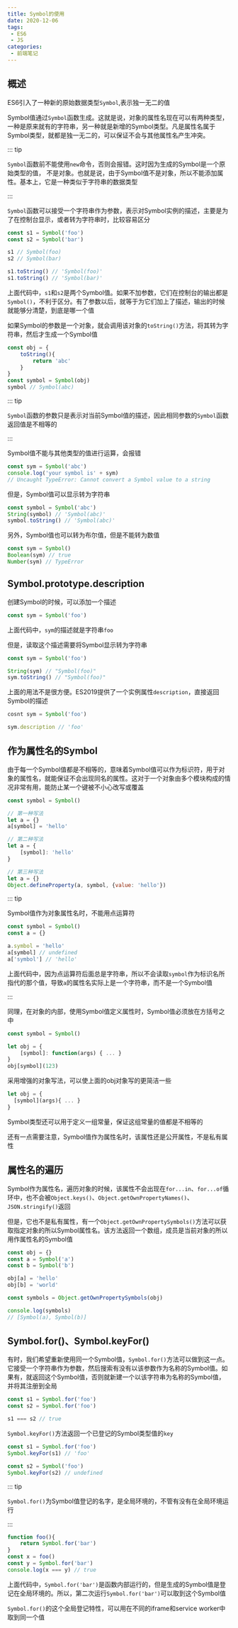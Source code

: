 ```yaml
---
title: Symbol的使用
date: 2020-12-06
tags:
 - ES6
 - JS
categories:
 - 前端笔记 
---
```


## 概述

ES6引入了一种新的原始数据类型`Symbol`,表示独一无二的值

Symbol值通过`Symbol`函数生成。这就是说，对象的属性名现在可以有两种类型，一种是原来就有的字符串，另一种就是新增的Symbol类型。凡是属性名属于Symbol类型，就都是独一无二的，可以保证不会与其他属性名产生冲突。

::: tip

`Symbol`函数前不能使用`new`命令，否则会报错。这时因为生成的Symbol是一个原始类型的值， 不是对象。也就是说，由于Symbol值不是对象，所以不能添加属性。基本上，它是一种类似于字符串的数据类型

:::

`Symbol`函数可以接受一个字符串作为参数，表示对Symbol实例的描述，主要是为了在控制台显示，或者转为字符串时，比较容易区分

```js 
const s1 = Symbol('foo')
const s2 = Symbol('bar')

s1 // Symbol(foo)
s2 // Symbol(bar)

s1.toString() // 'Symbol(foo)'
s1.toString() // 'Symbol(bar)'
```

上面代码中，`s1`和`s2`是两个Symbol值。如果不加参数，它们在控制台的输出都是`Symbol()`，不利于区分。有了参数以后，就等于为它们加上了描述，输出的时候就能够分清楚，到底是哪一个值

如果Symbol的参数是一个对象，就会调用该对象的`toString()`方法，将其转为字符串，然后才生成一个Symbol值

```js
const obj = {
    toString(){
        return 'abc'
    }
}
const symbol = Symbol(obj)
symbol // Symbol(abc)
```

::: tip

`Symbol`函数的参数只是表示对当前Symbol值的描述，因此相同参数的`Symbol`函数返回值是不相等的

:::

Symbol值不能与其他类型的值进行运算，会报错

```js
const sym = Symbol('abc')
console.log('your symbol is' + sym)
// Uncaught TypeError: Cannot convert a Symbol value to a string
```

但是，Symbol值可以显示转为字符串

```js
const symbol = Symbol('abc')
String(symbol) // 'Symbol(abc)'
symbol.toString() // 'Symbol(abc)'
```

另外，Symbol值也可以转为布尔值，但是不能转为数值

```js
const sym = Symbol()
Boolean(sym) // true
Number(sym) // TypeError
```

## Symbol.prototype.description

创建Symbol的时候，可以添加一个描述

```js
const sym = Symbol('foo')
```

上面代码中，`sym`的描述就是字符串`foo`

但是，读取这个描述需要将Symbol显示转为字符串

```js
const sym = Symbol('foo')

String(sym) // "Symbol(foo)"
sym.toString() // "Symbol(foo)"
```

上面的用法不是很方便。ES2019提供了一个实例属性`description`，直接返回Symbol的描述

```js
cosnt sym = Symbol('foo')

sym.description // 'foo'
```

## 作为属性名的Symbol

由于每一个Symbol值都是不相等的，意味着Symbol值可以作为标识符，用于对象的属性名，就能保证不会出现同名的属性。这对于一个对象由多个模块构成的情况非常有用，能防止某一个键被不小心改写或覆盖

```js
const symbol = Symbol()

// 第一种写法
let a = {}
a[symbol] = 'hello'

// 第二种写法
let a = {
    [symbol]: 'hello'
}

// 第三种写法
let a = {}
Object.defineProperty(a, symbol, {value: 'hello'})
```

::: tip

Symbol值作为对象属性名时，不能用点运算符

```js
const symbol = Symbol()
const a = {}

a.symbol = 'hello'
a[symbol] // undefined
a['symbol'] // 'hello'
```

上面代码中，因为点运算符后面总是字符串，所以不会读取`symbol`作为标识名所指代的那个值，导致`a`的属性名实际上是一个字符串，而不是一个Symbol值

:::

同理，在对象的内部，使用Symbol值定义属性时，Symbol值必须放在方括号之中

```js
const symbol = Symbol()

let obj = {
    [symbol]: function(args) { ... }
}
obj[symbol](123)
```

采用增强的对象写法，可以使上面的obj对象写的更简洁一些

```js
let obj = {
  [symbol](args){ ... }  
}
```

Symbol类型还可以用于定义一组常量，保证这组常量的值都是不相等的

还有一点需要注意，Symbol值作为属性名时，该属性还是公开属性，不是私有属性

## 属性名的遍历

Symbol作为属性名，遍历对象的时候，该属性不会出现在`for...in`、`for...of`循环中，也不会被`Object.keys()`、`Object.getOwnPropertyNames()`、`JSON.stringify()`返回

但是，它也不是私有属性，有一个`Object.getOwnPropertySymbols()`方法可以获取指定对象的所以Symbol属性名。该方法返回一个数组，成员是当前对象的所以用作属性名的Symbol值

```js
const obj = {}
const a = Symbol('a')
const b = Symbol('b')

obj[a] = 'hello'
obj[b] = 'world'

const symbols = Object.getOwnPropertySymbols(obj)

console.log(symbols)
// [Symbol(a), Symbol(b)]
```

## Symbol.for()、Symbol.keyFor()

有时，我们希望重新使用同一个Symbol值，`Symbol.for()`方法可以做到这一点。它接受一个字符串作为参数，然后搜索有没有以该参数作为名称的Symbol值。如果有，就返回这个Symbol值，否则就新建一个以该字符串为名称的Symbol值，并将其注册到全局

```js
const s1 = Symbol.for('foo')
const s2 = Symbol.for('foo')

s1 === s2 // true
```

`Symbol.keyFor()`方法返回一个已登记的Symbol类型值的`key`

```js
const s1 = Symbol.for('foo')
Symbol.keyFor(s1) // 'foo'

const s2 = Symbol('foo')
Symbol.keyFor(s2) // undefined
```

::: tip

`Symbol.for()`为Symbol值登记的名字，是全局环境的，不管有没有在全局环境运行

:::

```js
function foo(){
    return Symbol.for('bar')
}
const x = foo()
const y = Symbol.for('bar')
console.log(x === y) // true
```

上面代码中，`Symbol.for('bar')`是函数内部运行的，但是生成的Symbol值是登记在全局环境的。所以，第二次运行`Symbol.for('bar')`可以取到这个Symbol值

`Symbol.for()`的这个全局登记特性，可以用在不同的iframe和service worker中取到同一个值

